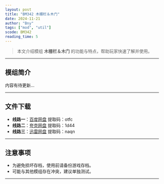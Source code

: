 ```yaml
---
layout: post
title: "BM342 木栅栏＆木门"
date: 2024-11-21
author: "Bny"
tags: ["mod", "util"]
scode: BM342
reading_time: 5
---
```


> 本文介绍模组 **木栅栏＆木门** 的功能与特点，帮助玩家快速了解并使用。

---

## 模组简介

内容有待更新...

---


## 文件下载
- **线路一**：[百度网盘](https://pan.baidu.com/s/1AcSqUXLuAVpPhuAG80p2TA?pwd=otfc)  提取码：otfc  
- **线路二**：[夸克网盘](https://pan.quark.cn/s/9e9ce815a901?pwd=1d44)  提取码：1d44  
- **线路三**：[迅雷网盘](https://pan.xunlei.com/s/VOCCbV8YnTkFMqZ3JFb3UlKVA1?pwd=naqn)  提取码：naqn  

---

## 注意事项
- 为避免损坏存档，使用前请备份游戏存档。
- 可能与其他模组存在冲突，建议单独测试。

---

